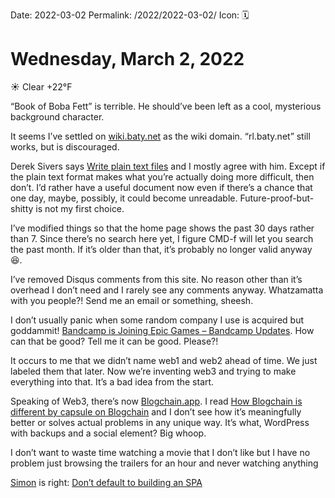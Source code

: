 Date: 2022-03-02
Permalink: /2022/2022-03-02/
Icon: 🗓️

# Wednesday, March 2, 2022

☀️ Clear +22°F

“Book of Boba Fett” is terrible. He should’ve been left as a cool, mysterious background character.

It seems I’ve settled on [wiki.baty.net](https://wiki.baty.net) as the wiki domain. “rl.baty.net” still works, but is discouraged.

Derek Sivers says [Write plain text files](https://sive.rs/plaintext) and I mostly agree with him. Except if the plain text format makes what you’re actually doing more difficult, then don’t. I’d rather have a useful document now even if there’s a chance that one day, maybe, possibly, it could become unreadable. Future-proof-but-shitty is not my first choice.

I’ve modified things so that the home page shows the past 30 days rather than 7. Since there’s no search here yet, I figure CMD-f will let you search the past month. If it’s older than that, it’s probably no longer valid anyway 😆.

I’ve removed Disqus comments from this site. No reason other than it’s overhead I don’t need and I rarely see any comments anyway. Whatzamatta with you people?! Send me an email or something, sheesh.

I don’t usually panic when some random company I use is acquired but goddammit! [Bandcamp is Joining Epic Games – Bandcamp Updates](https://blog.bandcamp.com/2022/03/02/bandcamp-is-joining-epic/). How can that be good? Tell me it can be good. Please?!

It occurs to me that we didn’t name web1 and web2 ahead of time. We just labeled them that later. Now we’re inventing web3 and trying to make everything into that. It’s a bad idea from the start.

Speaking of Web3, there’s now [Blogchain.app](https://blogchain.app/home). I read [How Blogchain is different by capsule on Blogchain](https://blogchain.app/post/bafyreig4eykbszu3czz7crfcqm5saavgqhoaqrgqhsoh5qjeqhz5xg7rc4) and I don’t see how it’s meaningfully better or solves actual problems in any unique way. It’s what, WordPress with backups and a social element? Big whoop.

I don’t want to waste time watching a movie that I don’t like but I have no problem just browsing the trailers for an hour and never watching anything

[Simon](https://simonwillison.net) is right: [Don’t default to building an SPA](https://news.ycombinator.com/item?id=30533473)